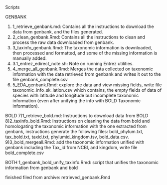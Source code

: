 Scripts

GENBANK
1) 1_retrieve_genbank.md: Contains all the instructions to download the data from genbank, and the files generated.
2) 2_clean_genbank.Rmd: Contains all the instructions to clean and process the raw data downloaded from genbank.
3) 3_taxinfo_genbank.Rmd: The taxonomic information is downloaded, then processed and formatted, and some of the missing information is manually added. 
4) 3.1_entrez_edirect_note.sh: Note on running Entrez utilities.
5) 4_merge_all_genbank.Rmd: Merges the data collected  on taxonomic information with the data retrieved from genbank and writes it out to the file genbank_complete.csv
6) 5_EDA_genbank.Rmd: explore the data and view missing fields, write file taxonomic_info_sk_latlon.csv which contains, the empty fields of data of species with latitude and longitude but incomplete taxonomic information (even after unifying the info with BOLD Taxonomic information).

BOLD
7)1_retrieve_bold.md: Instructions to download  data from BOLD
8)2_taxinfo_bold.Rmd: Instructions on cleaning the data from bold and homologating the taxonomic information with the one extracted from genbank, instructions generate the following files: bold_phylum.txt, tax_bold.txt, taxid.txt, phylumid_kingdom.tsv, bold_data.csv.
9)3_bold_mergeall.Rmd: add the taxonomic information unified with genbank including the Tax_id from NCBI, and kingdom, write file bold_complete.csv

BOTH
1_genbank_bold_unify_taxinfo.Rmd: script that unifies the taxonomic information from genbank and bold 

finished filed from archive:
retrieved_genbank.Rmd

